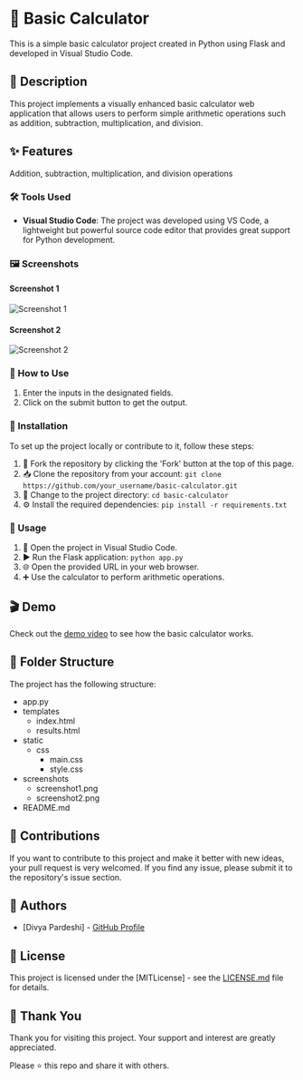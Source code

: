 # 🌟 Basic Calculator

This is a simple basic calculator project created in Python using Flask and developed in Visual Studio Code.

## 📝 Description

This project implements a visually enhanced basic calculator web application that allows users to perform simple arithmetic operations such as addition, subtraction, multiplication, and division.

## ✨ Features

 Addition, subtraction, multiplication, and division operations


### 🛠️ Tools Used

- **Visual Studio Code**: The project was developed using VS Code, a lightweight but powerful source code editor that provides great support for Python development.

### 🖼️ Screenshots

#### Screenshot 1

![Screenshot 1](https://github.com/Divya-Pardeshi/Calculator/raw/main/assets/114762794/a91aa4ef-4db5-45c1-b94c-a2ca7db13485.png)

#### Screenshot 2

![Screenshot 2](https://github.com/Divya-Pardeshi/Calculator/raw/main/assets/114762794/5003eb63-08cf-4789-98e0-e2c850e8fe26.png)



### 🚀 How to Use

1. Enter the inputs in the designated fields.
2. Click on the submit button to get the output.

### 🔧 Installation

To set up the project locally or contribute to it, follow these steps:

1. 🍴 Fork the repository by clicking the 'Fork' button at the top of this page.
2. 📥 Clone the repository from your account: 
`git clone https://github.com/your_username/basic-calculator.git`
3. 📂 Change to the project directory: 
`cd basic-calculator`
4. ⚙️ Install the required dependencies: 
`pip install -r requirements.txt`

### 🚀 Usage

1. 📂 Open the project in Visual Studio Code.
2. ▶️ Run the Flask application: 
`python app.py`
3. 🌐 Open the provided URL in your web browser.
4. ➕ Use the calculator to perform arithmetic operations.

## 🎬 Demo

Check out the [demo video](https://www.youtube.com/watch?v=0xbkMsLmh9k&ab_channel=DivyaPardeshi) to see how the basic calculator works.

## 📂 Folder Structure

The project has the following structure:

- app.py
- templates
    - index.html
    - results.html
- static
    - css
        - main.css
        - style.css
- screenshots
    - screenshot1.png
    - screenshot2.png
- README.md

## 🤝 Contributions

If you want to contribute to this project and make it better with new ideas, your pull request is very welcomed. If you find any issue, please submit it to the repository's issue section.

## 📝 Authors

- [Divya Pardeshi] - [GitHub Profile](https://github.com/Divya-Pardeshi)

## 📄 License

This project is licensed under the [MITLicense] - see the [LICENSE.md](LICENSE.md) file for details.

## 🙏 Thank You

Thank you for visiting this project. Your support and interest are greatly appreciated.

Please ⭐️ this repo and share it with others.
